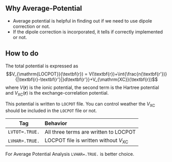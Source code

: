 ## Why Average-Potential
* Average potential is helpful in finding out if we need to use dipole correction or not.
* If the dipole correction is incorporated, it tells if correctly implemented or not.

## How to do
The total potential is expressed as 
$$V_{\mathrm{LOCPOT}}(\textbf{r}) = V(\textbf{r})+\int{\frac{n(\textbf{r'})}{|\textbf{r}-\textbf{r'}|}d\textbf{r'}}+V_{\mathrm{XC}}(\textbf{r})$$
where $V(\textbf{r})$ is the ionic potential, the second term is the Hartree potential and $V_{\mathrm{XC}}(\textbf{r})$ is the exchange-correlation potential.

This potential is written to `LOCPOT` file. You can control weather the $V_{\mathrm{XC}}$ should be included in the `LOCPOT` file or not.

|Tag|Behavior|
|:--:|:--|
|`LVTOT=.TRUE.`| All three terms are written to LOCPOT|
|`LVHAR=.TRUE.`|LOCPOT file is written without $V_{\mathrm{XC}}$|

For Average Potential Analysis `LVHAR=.TRUE.` is better choice.
